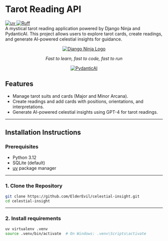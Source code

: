 # Tarot Reading API
<div align="left">
  <!-- Badges -->
  <a href="https://github.com/astral-sh/uv">
    <img src="https://img.shields.io/endpoint?url=https://raw.githubusercontent.com/astral-sh/uv/main/assets/badge/v0.json" alt="uv">
  </a>
  <a href="https://github.com/charliermarsh/ruff">
    <img src="https://img.shields.io/endpoint?url=https://raw.githubusercontent.com/charliermarsh/ruff/main/assets/badge/v2.json" alt="Ruff">
  </a>
</div>
A mystical tarot reading application powered by Django Ninja and PydanticAI. This project allows users to explore tarot cards, create readings, and generate AI-powered celestial insights for guidance.

<p align="center">
  <!-- Django Ninja Logo -->
  <a href="https://django-ninja.dev/">
    <img src="https://django-ninja.dev/img/logo-big.png" alt="Django Ninja Logo">
  </a>
</p>

<p align="center">
    <em>Fast to learn, fast to code, fast to run</em>
</p>

<div align="center">
  <!-- Pydantic AI Logo -->
  <a href="https://ai.pydantic.dev/">
    <picture>
      <source media="(prefers-color-scheme: dark)" srcset="https://ai.pydantic.dev/img/pydantic-ai-dark.svg">
      <img src="https://ai.pydantic.dev/img/pydantic-ai-light.svg" alt="PydanticAI">
    </picture>
  </a>
</div>

## Features

- Manage tarot suits and cards (Major and Minor Arcana).
- Create readings and add cards with positions, orientations, and interpretations.
- Generate AI-powered celestial insights using GPT-4 for tarot readings.

---

## Installation Instructions

### Prerequisites

- Python 3.12
- SQLite (default)
- [uv](https://github.com/astral-sh/uv) package manager

---

### 1. Clone the Repository

```bash
git clone https://github.com/ElderEvil/celestial-insight.git
cd celestial-insight
```

---

### 2. Install requirements

```bash
uv virtualenv .venv
source .venv/bin/activate  # On Windows: .venv\Scripts\activate
```
